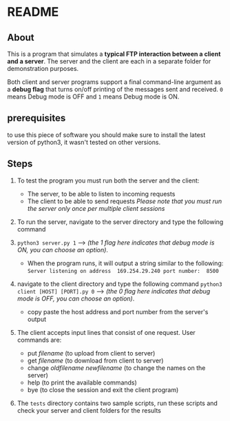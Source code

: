 # README
## About
This is a program that simulates a **typical FTP interaction between a client and a server**. The server and the client are each in a separate folder for demonstration purposes.

Both client and server programs support a final command-line argument as a **debug flag** that turns on/off printing of the messages sent and received. `0` means Debug mode is OFF and  `1` means Debug
mode is ON.
## prerequisites
to use this piece of software you should make sure to install the latest version of python3, it wasn't tested on other versions.
## Steps
1. To test the program you must run both the server and the client:
    - The server, to be able to listen to incoming requests
    - The client to be able to send requests
*Please note that you must run the server only once per multiple client sessions*

2. To run the server, navigate to the server directory and type the following command
3. `python3 server.py 1` -->   *(the 1 flag here indicates that debug mode is ON, you can choose an option)*.
    - When the program runs, it will output a string similar to the following: `Server listening on address  169.254.29.240 port number:  8500` 
4.  navigate to the client directory and type the following command
`python3 client [HOST] [PORT].py 0` -->   *(the 0 flag here indicates that debug mode is OFF, you can choose an option)*.
    - copy paste the host address and port number from the server's output
5. The client accepts input lines that consist of one request. User commands are:
    - put *filename* (to upload from client to server)
    - get *filename* (to download from client to server)
    - change *oldfilename* *newfilename* (to change the names on the server)
    - help (to print the available commands)
    - bye (to close the session and exit the client program)
7. The `tests` directory contains two sample scripts, run these scripts and check your server and client folders for the results
